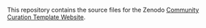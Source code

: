 This repository contains the source files for the Zenodo [Community Curation Template Website](https://rue-a.github.io/zenodo_community_curation_template/).
